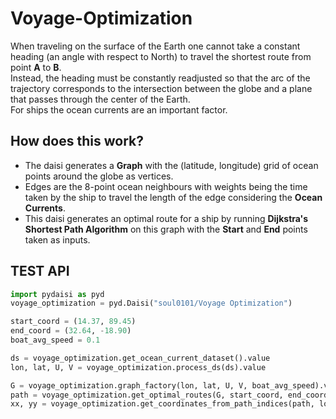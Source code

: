 # Voyage-Optimization
When traveling on the surface of the Earth one cannot take a constant heading (an angle with respect to North) to travel the shortest route from point __A__ to __B__. <br>
Instead, the heading must be constantly readjusted so that the arc of the trajectory corresponds to the intersection between the globe and a plane that passes through the center of the Earth. <br>
For ships the ocean currents are an important factor.<br>

## How does this work?
- The daisi generates a __Graph__ with the (latitude, longitude) grid of ocean points around the globe as vertices.
- Edges are the 8-point ocean neighbours with weights being the time taken by the ship to travel the length of the edge considering the __Ocean Currents__. 
- This daisi generates an optimal route for a ship by running __Dijkstra's Shortest Path Algorithm__ on this graph with the __Start__ and __End__ points taken as inputs.
## TEST API
``` python
import pydaisi as pyd
voyage_optimization = pyd.Daisi("soul0101/Voyage Optimization")

start_coord = (14.37, 89.45)
end_coord = (32.64, -18.90)
boat_avg_speed = 0.1

ds = voyage_optimization.get_ocean_current_dataset().value
lon, lat, U, V = voyage_optimization.process_ds(ds).value

G = voyage_optimization.graph_factory(lon, lat, U, V, boat_avg_speed).value
path = voyage_optimization.get_optimal_routes(G, start_coord, end_coord, lon, lat).value
xx, yy = voyage_optimization.get_coordinates_from_path_indices(path, lon, lat).value
```
